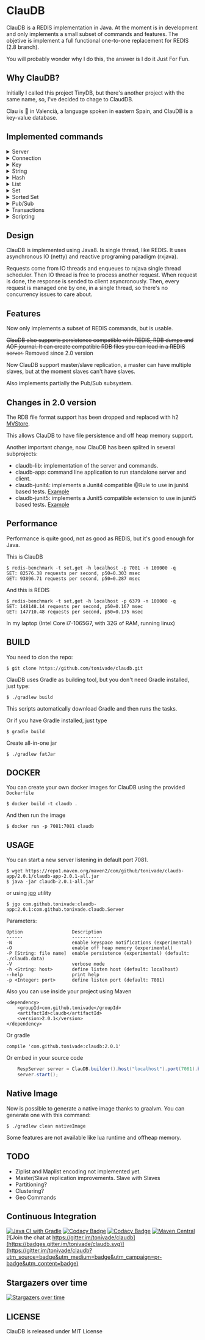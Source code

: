# ClauDB

ClauDB is a REDIS implementation in Java. At the moment is in development and only implements a small 
subset of commands and features.  The objetive is implement a full functional one-to-one replacement 
for REDIS (2.8 branch).

You will probably wonder why I do this, the answer is I do it Just For Fun.

## Why ClauDB?

Initially I called this project TinyDB, but there's another project with the same name, so, I've
decided to chage to ClaudDB.

Clau is :key: in Valencià, a language spoken in eastern Spain, and ClauDB is a key-value database.

## Implemented commands

<details>
    <summary>Server</summary>
    
- FLUSHDB
- INFO
- TIME
- SYNC
- SLAVEOF
- ROLE

</details>

<details>
    <summary>Connection</summary>
    
- ECHO
- PING
- QUIT
- SELECT

</details>

<details>
    <summary>Key</summary>
    
- DEL
- EXISTS
- KEYS
- RENAME
- TYPE
- EXPIRE
- PERSIST
- TTL
- PTTL

</details>

<details>
    <summary>String</summary>
    
- APPEND
- DECRBY
- DECR
- GET
- GETSET
- INCRBY
- INCR
- MGET
- MSET
- MSETNX
- SET (with NX, PX, NX and XX options)
- SETEX
- SETNX
- STRLEN

</details>

<details>
    <summary>Hash</summary>
    
- HDEL
- HEXISTS
- HGETALL
- HGET
- HKEYS
- HLEN
- HMGET
- HMSET
- HSET
- HVALS

</details>

<details>
    <summary>List</summary>
    
- LPOP
- LPUSH
- LINDEX
- LLEN
- LRANGE
- LSET
- RPOP
- RPUSH

</details>

<details>
    <summary>Set</summary>
    
- SADD
- SCARD
- SDIFF
- SINTER
- SISMEMBER
- SMEMBERS
- SPOP
- SRANDMEMBER
- SREM
- SUNION

</details>

<details>
    <summary>Sorted Set</summary>
    
- ZADD
- ZCARD
- ZRANGEBYSCORE
- ZRANGE
- ZREM
- ZREVRANGE
- ZINCRBY

</details>

<details>
    <summary>Pub/Sub</summary>
    
- SUBSCRIBE
- UNSUBSCRIBE
- PSUBSCRIBE
- PUNSUBSCRIBE
- PUBLISH

</details>

<details>
    <summary>Transactions</summary>
    
- MULTI
- EXEC
- DISCARD

</details>

<details>
    <summary>Scripting</summary>
    
- EVAL
- EVALSHA
- SCRIPT LOAD
- SCRIPT EXISTS
- SCRIPT FLUSH

</details>

## Design

ClauDB is implemented using Java8. Is single thread, like REDIS. It uses asynchronous IO 
(netty) and reactive programing paradigm (rxjava).

Requests come from IO threads and enqueues to rxjava single thread scheduler. Then IO thread is free
to process another request. When request is done, the response is sended to client asyncronously. Then,
every request is managed one by one, in a single thread, so there's no concurrency issues to care
about.

## Features

Now only implements a subset of REDIS commands, but is usable.

~~ClauDB also supports persistence compatible with REDIS, RDB dumps and AOF journal. It can create
compatible RDB files you can load in a REDIS server.~~ Removed since 2.0 version

Now ClauDB support master/slave replication, a master can have multiple slaves, but at the moment
slaves can't have slaves.

Also implements partially the Pub/Sub subsystem.

## Changes in 2.0 version

The RDB file format support has been dropped and replaced with h2 [MVStore](http://www.h2database.com/html/mvstore.html).

This allows ClauDB to have file persistence and off heap memory support.

Another important change, now ClauDB has been splited in several subprojects:

  - claudb-lib: implementation of the server and commands.
  - claudb-app: command line application to run standalone server and client.
  - claudb-junit4: implements a Junit4 compatible @Rule to use in junit4 based tests. [Example](https://github.com/tonivade/claudb/blob/master/junit4/src/test/java/com/github/tonivade/claudb/junit4/TestJunit4Rule.java)
  - claudb-junit5: implements a Junit5 compatible extension to use in junit5 based tests. [Example](https://github.com/tonivade/claudb/blob/master/junit5/src/test/java/com/github/tonivade/claudb/junit5/TestJunit5Extension.java)

## Performance

Performance is quite good, not as good as REDIS, but it's good enough for Java.

This is ClauDB

    $ redis-benchmark -t set,get -h localhost -p 7081 -n 100000 -q
    SET: 82576.38 requests per second, p50=0.303 msec
    GET: 93896.71 requests per second, p50=0.287 msec
    
And this is REDIS

    $ redis-benchmark -t set,get -h localhost -p 6379 -n 100000 -q
    SET: 148148.14 requests per second, p50=0.167 msec
    GET: 147710.48 requests per second, p50=0.175 msec
    
In my laptop (Intel Core i7-1065G7, with 32G of RAM, running linux)

## BUILD

You need to clon the repo:

    $ git clone https://github.com/tonivade/claudb.git

ClauDB uses Gradle as building tool, but you don't need Gradle installed, just type:

    $ ./gradlew build

This scripts automatically download Gradle and then runs the tasks. 

Or if you have Gradle installed, just type

    $ gradle build
    
Create all-in-one jar

    $ ./gradlew fatJar

## DOCKER

You can create your own docker images for ClauDB using the provided `Dockerfile`

    $ docker build -t claudb .

And then run the image

    $ docker run -p 7081:7081 claudb

## USAGE

You can start a new server listening in default port 7081.

    $ wget https://repo1.maven.org/maven2/com/github/tonivade/claudb-app/2.0.1/claudb-app-2.0.1-all.jar
    $ java -jar claudb-2.0.1-all.jar

or using [jgo](https://github.com/scijava/jgo) utility

    $ jgo com.github.tonivade:claudb-app:2.0.1:com.github.tonivade.claudb.Server
    
Parameters:

    Option                  Description
    ------                  -----------
    -N                      enable keyspace notifications (experimental)
    -O                      enable off heap memory (experimental)
    -P [String: file name]  enable persistence (experimental) (default: ./claudb.data)
    -V                      verbose mode
    -h <String: host>       define listen host (default: localhost)
    --help                  print help
    -p <Integer: port>      define listen port (default: 7081)

Also you can use inside your project using Maven

    <dependency>
        <groupId>com.github.tonivade</groupId>
        <artifactId>claudb</artifactId>
        <version>2.0.1</version>
    </dependency>
    
Or gradle

    compile 'com.github.tonivade:claudb:2.0.1'

Or embed in your source code

```java
    RespServer server = ClauDB.builder().host("localhost").port(7081).build();
    server.start(); 
```

## Native Image

Now is possible to generate a native image thanks to graalvm. You can generate one with this command:

```shell
$ ./gradlew clean nativeImage
```

Some features are not available like lua runtime and offheap memory.

## TODO

- Ziplist and Maplist encoding not implemented yet.
- Master/Slave replication improvements. Slave with Slaves
- Partitioning?
- Clustering?
- Geo Commands

## Continuous Integration

[![Java CI with Gradle](https://github.com/tonivade/claudb/actions/workflows/gradle.yml/badge.svg)](https://github.com/tonivade/claudb/actions/workflows/gradle.yml)
[![Codacy Badge](https://api.codacy.com/project/badge/Grade/63af79474b40420da97b36d02972f302)](https://www.codacy.com/app/tonivade/claudb?utm_source=github.com&amp;utm_medium=referral&amp;utm_content=tonivade/claudb&amp;utm_campaign=Badge_Grade)
[![Codacy Badge](https://api.codacy.com/project/badge/Coverage/63af79474b40420da97b36d02972f302)](https://www.codacy.com/app/tonivade/claudb?utm_source=github.com&utm_medium=referral&utm_content=tonivade/claudb&utm_campaign=Badge_Coverage)
[![Maven Central](https://maven-badges.herokuapp.com/maven-central/com.github.tonivade/claudb/badge.svg)](https://maven-badges.herokuapp.com/maven-central/com.github.tonivade/claudb)
[![Join the chat at https://gitter.im/tonivade/claudb](https://badges.gitter.im/tonivade/claudb.svg)](https://gitter.im/tonivade/claudb?utm_source=badge&utm_medium=badge&utm_campaign=pr-badge&utm_content=badge)

## Stargazers over time

[![Stargazers over time](https://starchart.cc/tonivade/claudb.svg)](https://starchart.cc/tonivade/claudb)

## LICENSE

ClauDB is released under MIT License
